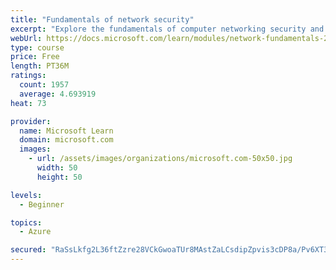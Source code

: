 ```yaml
---
title: "Fundamentals of network security"
excerpt: "Explore the fundamentals of computer networking security and monitoring."
webUrl: https://docs.microsoft.com/learn/modules/network-fundamentals-2/
type: course
price: Free
length: PT36M
ratings:
  count: 1957
  average: 4.693919
heat: 73

provider:
  name: Microsoft Learn
  domain: microsoft.com
  images:
    - url: /assets/images/organizations/microsoft.com-50x50.jpg
      width: 50
      height: 50

levels:
  - Beginner

topics:
  - Azure

secured: "RaSsLkfg2L36ftZzre28VCkGwoaTUr8MAstZaLCsdipZpvis3cDP8a/Pv6XT3FfXWUOjKLy/5apQTLNm23DR0amwQNXV0iyIaqzwyd12VLc6D3GKXN7yBiWdDGE3BkYnCNDj32ssjs9Hc0VKT+aeujwF2Cbuv1W9QMhi+bPWWHmNIvmZjP2g12NP74EnfQhP5AQz1iZRaNT8bzisGqXVRi6YsSCBkpxtItHQ270rBOFlLqXmdCcYMIhkZwcc2VWpIkI+o9YRGdiVZ2mqx2U+J9WTra0YY1r5W06388cBNzIYy4oYEUULnpQY2/lD69yB3sOaZtcftjWzKJ1gIaUTHj6l7ma+S3BpulPkCykImPavsY0qQa9fTTjtq9zVli2h9p8nrDVw1Sk7vxYBnUYz5Ddcour6WFz1mW4vNeG29qA=;e7BsFsJ2B48wAEz8JT8UHw=="
---
```


